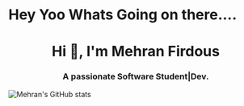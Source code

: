 # Hey Yoo Whats Going on there....
<h1 align="center">Hi 👋, I'm Mehran Firdous</h1>
<h3 align="center">A passionate Software Student|Dev.</h3>



![Mehran's GitHub stats](https://github-readme-stats.vercel.app/api?username=iamehran&show_icons=true&theme=radical)








